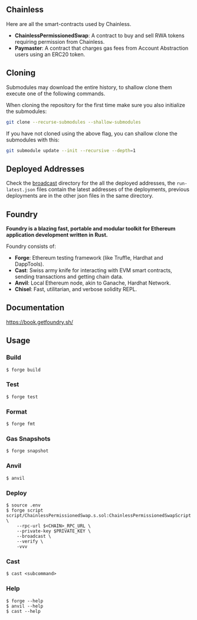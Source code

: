 ## Chainless

Here are all the smart-contracts used by Chainless.

- **ChainlessPermissionedSwap**: A contract to buy and sell RWA tokens requiring permission from Chainless.
- **Paymaster**: A contract that charges gas fees from Account Abstraction users using an ERC20 token.

## Cloning

Submodules may download the entire history, to shallow clone them execute one of the following commands.

When cloning the repository for the first time make sure you also initialize the submodules:
```sh
git clone --recurse-submodules --shallow-submodules
```

If you have not cloned using the above flag, you can shallow clone the submodules with this:
```sh
git submodule update --init --recursive --depth=1
```

## Deployed Addresses

Check the [broadcast](/notuslabs/chainless-contracts/tree/master/broadcast) directory for the all the deployed
addresses, the `run-latest.json` files contain the latest addresses of the deployments, previous deployments are in the
other json files in the same directory.

## Foundry

**Foundry is a blazing fast, portable and modular toolkit for Ethereum application development written in Rust.**

Foundry consists of:

-   **Forge**: Ethereum testing framework (like Truffle, Hardhat and DappTools).
-   **Cast**: Swiss army knife for interacting with EVM smart contracts, sending transactions and getting chain data.
-   **Anvil**: Local Ethereum node, akin to Ganache, Hardhat Network.
-   **Chisel**: Fast, utilitarian, and verbose solidity REPL.

## Documentation

https://book.getfoundry.sh/

## Usage

### Build

```shell
$ forge build
```

### Test

```shell
$ forge test
```

### Format

```shell
$ forge fmt
```

### Gas Snapshots

```shell
$ forge snapshot
```

### Anvil

```shell
$ anvil
```

### Deploy

```shell
$ source .env
$ forge script script/ChainlessPermissionedSwap.s.sol:ChainlessPermissionedSwapScript \
    --rpc-url $<CHAIN>_RPC_URL \
    --private-key $PRIVATE_KEY \
    --broadcast \
    --verify \
    -vvv
```

### Cast

```shell
$ cast <subcommand>
```

### Help

```shell
$ forge --help
$ anvil --help
$ cast --help
```
